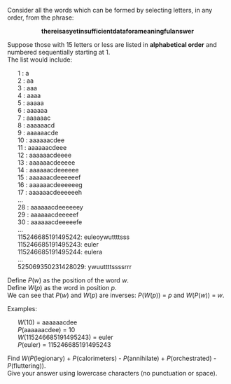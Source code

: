 <p>Consider all the words which can be formed by selecting letters, in any order, from the phrase:</p>
<p></p><div style="text-align:center;"><b>thereisasyetinsufficientdataforameaningfulanswer</b></div>
<p>Suppose those with 15 letters or less are listed in <b>alphabetical order</b> and numbered sequentially starting at 1.<br />
The list would include:</p>
<ul style="list-style-type:none;"><li>1 : a</li>
<li>2 : aa</li>
<li>3 : aaa</li>
<li>4 : aaaa</li>
<li>5 : aaaaa</li>
<li>6 : aaaaaa</li>
<li>7 : aaaaaac</li>
<li>8 : aaaaaacd</li>
<li>9 : aaaaaacde</li>
<li>10 : aaaaaacdee</li>
<li>11 : aaaaaacdeee</li>
<li>12 : aaaaaacdeeee</li>
<li>13 : aaaaaacdeeeee</li>
<li>14 : aaaaaacdeeeeee</li>
<li>15 : aaaaaacdeeeeeef</li>
<li>16 : aaaaaacdeeeeeeg</li>
<li>17 : aaaaaacdeeeeeeh</li>
<li>...</li>
<li>28 : aaaaaacdeeeeeey</li>
<li>29 : aaaaaacdeeeeef</li>
<li>30 : aaaaaacdeeeeefe</li>
<li>...</li>
<li>115246685191495242: euleoywuttttsss</li>
<li>115246685191495243: euler</li>
<li>115246685191495244: eulera</li>
<li>...</li>
<li>525069350231428029: ywuuttttssssrrr</li></ul><p>Define <var>P</var>(<var>w</var>) as the position of the word <var>w</var>.<br />
Define <var>W</var>(<var>p</var>) as the word in position <var>p</var>.<br />
We can see that <var>P</var>(<var>w</var>) and <var>W</var>(<var>p</var>) are inverses: <var>P</var>(<var>W</var>(<var>p</var>)) = <var>p</var> and <var>W</var>(<var>P</var>(<var>w</var>)) = <var>w</var>.</p>
<p>Examples:</p>
<ul style="list-style-type:none;"><li><var>W</var>(10) = aaaaaacdee</li>
<li><var>P</var>(aaaaaacdee) = 10</li>
<li><var>W</var>(115246685191495243) = euler</li>
<li><var>P</var>(euler) = 115246685191495243</li></ul><p>Find <var>W</var>(<var>P</var>(legionary) + <var>P</var>(calorimeters) - <var>P</var>(annihilate) + <var>P</var>(orchestrated) - <var>P</var>(fluttering)).<br />
Give your answer using lowercase characters (no punctuation or space).</p>

